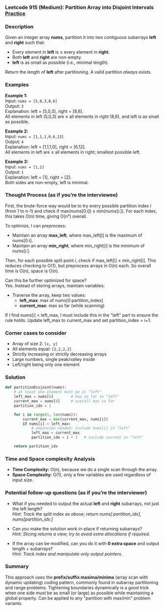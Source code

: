 ### Leetcode 915 (Medium): Partition Array into Disjoint Intervals [Practice](https://leetcode.com/problems/partition-array-into-disjoint-intervals)

### Description  
Given an integer array **nums**, partition it into two contiguous subarrays **left** and **right** such that:
- Every element in **left** is ≤ every element in **right**.
- Both **left** and **right** are non-empty.
- **left** is as small as possible (i.e., minimal length).

Return the length of **left** after partitioning.
A valid partition *always* exists.

### Examples  

**Example 1:**  
Input: `nums = [5,0,3,8,6]`  
Output: `3`  
Explanation: left = [5,0,3], right = [8,6].  
All elements in left (5,0,3) are ≤ all elements in right (8,6), and left is as small as possible.

**Example 2:**  
Input: `nums = [1,1,1,0,6,12]`  
Output: `4`  
Explanation: left = [1,1,1,0], right = [6,12].  
All elements in left are ≤ all elements in right; smallest possible left.

**Example 3:**  
Input: `nums = [1,2]`  
Output: `1`  
Explanation: left = [1], right = [2].  
Both sides are non-empty, left is minimal.

### Thought Process (as if you’re the interviewee)  
First, the brute-force way would be to try every possible partition index *i* (from 1 to n-1) and check if max(nums[0:i]) ≤ min(nums[i:]). For each index, this takes O(n) time, giving O(n²) overall.

To optimize, I can preprocess:
- Maintain an array **max_left**, where max_left[i] is the maximum of nums[0:i].
- Maintain an array **min_right**, where min_right[i] is the minimum of nums[i:].

Then, for each possible split point *i*, check if max_left[i] ≤ min_right[i]. This reduces checking to O(1), but preprocess arrays in O(n) each. So overall time is O(n), space is O(n).

Can this be further optimized for space?  
Yes. Instead of storing arrays, maintain variables:
- Traverse the array, keep two values:
  - **left_max**: max of nums[0:partition_index]
  - **current_max**: max so far (while scanning)

If I find nums[i] < left_max, I must include this in the "left" part to ensure the rule holds. Update left_max to current_max and set partition_index = i+1.

### Corner cases to consider  
- Array of size 2: `[x, y]`
- All elements equal: `[2,2,2,2]`
- Strictly increasing or strictly decreasing arrays
- Large numbers, single peak/valley inside
- Left/right being only one element

### Solution

```python
def partitionDisjoint(nums):
    # at least one element must go in "left"
    left_max = nums[0]        # max so far in "left"
    current_max = nums[0]     # overall max so far
    partition_idx = 1

    for i in range(1, len(nums)):
        current_max = max(current_max, nums[i])
        if nums[i] < left_max:
            # expansion needed: include nums[i] in "left"
            left_max = current_max
            partition_idx = i + 1   # include current in "left"

    return partition_idx
```

### Time and Space complexity Analysis  

- **Time Complexity:** O(n), because we do a single scan through the array.
- **Space Complexity:** O(1), only a few variables are used regardless of input size.

### Potential follow-up questions (as if you’re the interviewer)  

- What if you needed to output the actual **left** and **right** subarrays, not just the left length?  
  *Hint: Track the split index as above; return nums[:partition_idx], nums[partition_idx:]*

- Can you make the solution work in-place if returning subarrays?  
  *Hint: Slicing returns a view; try to avoid extra allocations if required.*

- If the array can be modified, can you do it with **0 extra space** and output length + subarrays?  
  *Hint: Track index and manipulate only output pointers.*  

### Summary
This approach uses the **prefix/suffix maxima/minima** (array scan with dynamic updating) coding pattern, commonly found in subarray partitioning and range problems. Tightening boundaries dynamically is a good trick when one side must be as small (or large) as possible while maintaining a global property. Can be applied to any "partition with max/min" problem variants.
